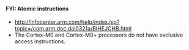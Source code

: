 
#### FYI: Atomic instructions

* http://infocenter.arm.com/help/index.jsp?topic=/com.arm.doc.dai0321a/BIHEJCHB.html
 * The Cortex-M0 and Cortex-M0+ processors do not have exclusive access instructions.



